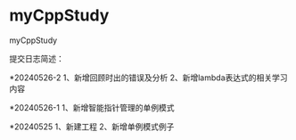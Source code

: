 # myCppStudy
myCppStudy

提交日志简述：

*20240526-2
1、新增回顾时出的错误及分析
2、新增lambda表达式的相关学习内容

*20240526-1
1、新增智能指针管理的单例模式

*20240525
1、新建工程
2、新增单例模式例子